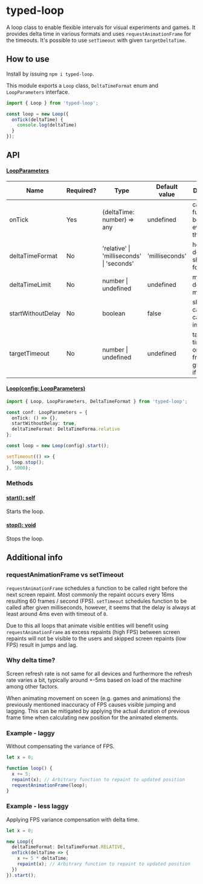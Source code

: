 # typed-loop

A loop class to enable flexible intervals for visual experiments and games. It provides delta time in various formats and uses `requestAnimationFrame` for the timeouts. It's possible to use `setTimeout` with given `targetDeltaTime`.

## How to use

Install by issuing `npm i typed-loop`.

This module exports a `Loop` class,  `DeltaTimeFormat` enum and `LoopParameters` interface.

`````ts
import { Loop } from 'typed-loop';

const loop = new Loop({
  onTick(deltaTime) {
    console.log(deltaTime)
  }
});
`````

## API

#### [LoopParameters](#loop-parameters)

| Name              | Required? | Type                                    | Default value  | Description                                               |
|-------------------|-----------|-----------------------------------------|----------------|-----------------------------------------------------------|
| onTick            | Yes       | (deltaTime: number) => any              | undefined      | callback function to be called on every tick of the loop  |
| deltaTimeFormat   | No        | 'relative' &#124; 'milliseconds' &#124; 'seconds' | 'milliseconds' | how the delta time should be formatted                    |
| deltaTimeLimit    | No        | number &#124; undefined                      | undefined      | maximum delta time in milliseconds                        |
| startWithoutDelay | No        | boolean                                 | false          | should the callback be called immediately                 |
| targetTimeout     | No        | number &#124; undefined                      | undefined      | target timeout, tick on every frame not guaranteed if set |

#### [Loop(config: LoopParameters)](#loop)
`````ts
import { Loop, LoopParameters, DeltaTimeFormat } from 'typed-loop';

const conf: LoopParameters = {
  onTick: () => {},
  startWithoutDelay: true,
  deltaTimeFormat: DeltaTimeForma.relative
};

const loop = new Loop(config).start();

setTimeout(() => {
  loop.stop();
}, 5000);
`````

### Methods

#### [start(): self](#start)
Starts the loop.

#### [stop(): void](#stop)
Stops the loop.

## Additional info

### requestAnimationFrame vs setTimeout

`requestAnimationFrame` schedules a function to be called right before the next screen repaint. Most commonly the repaint occurs every 16ms resulting 60 frames / second (FPS). `setTimeout` schedules function to be called after given milliseconds, however, it seems that the delay is always at least around 4ms even with timeout of `0`.

Due to this all loops that animate visible entities will benefit using `requestAnimationFrame` as excess repaints (high FPS) between screen repaints will not be visible to the users and skipped screen repaints (low FPS) result in jumps and lag.

### Why delta time?

Screen refresh rate is not same for all devices and furthermore the refresh rate varies a bit, typically around +-5ms based on load of the machine among other factors.

When animating movement on sceen (e.g. games and animations) the previously mentioned inaccuracy of FPS causes visible jumping and lagging. This can be mitigated by applying the actual duration of previous frame time when calculating new position for the animated elements.

### Example - laggy
Without compensating the variance of FPS.

````typescript
let x = 0;

function loop() {
  x += 5;
  repaint(x); // Arbitrary function to repaint to updated position
  requestAnimationFrame(loop);
}
````
### Example - less laggy
Applying FPS variance compensation with delta time.

````typescript
let x = 0;

new Loop({
  deltaTimeFormat: DeltaTimeFormat.RELATIVE,
  onTick(deltaTime => {
    x += 5 * deltaTime;
    repaint(x); // Arbitrary function to repaint to updated position
  })
}).start();
````